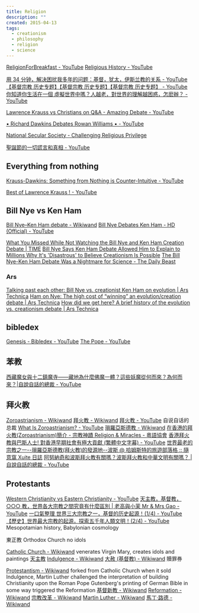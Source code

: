 ```yaml
---
title: Religion
description: ""
created: 2015-04-13
tags:
  - creationism
  - philosophy
  - religion
  - science
---
```


[ReligionForBreakfast - YouTube](https://www.youtube.com/channel/UCct9aR7HC79Cv2g-9oDOTLw)
[Religious History - YouTube](https://www.youtube.com/playlist?list=PLxZAPogJjW_insZ-fc9NJmZdiGgqbDfjz)

[用 34 分钟，解决困扰我多年的问题：基督，犹太，伊斯兰教的关系 - YouTube](https://www.youtube.com/watch?v=ncXCHdTFBEs)
[【基督宗教 历史专题】【基督宗教 历史专题】【基督宗教 历史专题】 - YouTube](https://www.youtube.com/playlist?list=PLg45KLfneaCRYo5ZvdFf_OcWfCNjMCiej)
[你知道你生活在一個 虛擬世界中嗎？人越老，對世界的理解越困惑，怎麽辦？ - YouTube](https://www.youtube.com/watch?v=RZ3xY62xWDo)

[Lawrence Krauss vs Christians on Q&A - Amazing Debate - YouTube](https://www.youtube.com/watch?v=iaHxBFwod9Q)

[▪ Richard Dawkins Debates Rowan Williams ▪ - YouTube](https://www.youtube.com/watch?v=4EjO-7Wynd0)

[National Secular Society - Challenging Religious Privilege](http://www.secularism.org.uk/)

[聖誕節的一切謊言和真相 - YouTube](https://www.youtube.com/watch?v=9Lw0PRRbwY0)

## Everything from nothing

[Krauss-Dawkins: Something from Nothing is Counter-Intuitive - YouTube](https://www.youtube.com/watch?t=10&v=qY0EHI3Hg_Q)

[Best of Lawrence Krauss ! - YouTube](https://www.youtube.com/playlist?list=PLrRQvlxLfzLj_flfwuJGn-iXtxx-xZ8Fv)

## Bill Nye vs Ken Ham

[Bill Nye–Ken Ham debate - Wikiwand](https://www.wikiwand.com/en/Bill_Nye–Ken_Ham_debate)
[Bill Nye Debates Ken Ham - HD (Official) - YouTube](https://www.youtube.com/watch?v=z6kgvhG3AkI)

[What You Missed While Not Watching the Bill Nye and Ken Ham Creation Debate | TIME](http://time.com/4511/bill-nye-ken-ham-debate/)
[Bill Nye Says Ken Ham Debate Allowed Him to Explain to Millions Why It's 'Disastrous' to Believe Creationism Is Possible](http://www.christianpost.com/news/bill-nye-says-ken-ham-debate-allowed-him-to-explain-to-millions-why-its-disastrous-to-believe-creationism-is-possible-139334/)
[The Bill Nye-Ken Ham Debate Was a Nightmare for Science - The Daily Beast](http://www.thedailybeast.com/articles/2014/02/05/the-bill-nye-ken-ham-debate-was-a-nightmare-for-science.html)

### Ars

[Talking past each other: Bill Nye vs. creationist Ken Ham on evolution | Ars Technica](http://arstechnica.com/science/2014/02/talking-past-each-other-bill-nye-vs-creationist-ken-ham-on-evolution/)
[Ham on Nye: The high cost of “winning” an evolution/creation debate | Ars Technica](http://arstechnica.com/science/2014/02/ham-on-nye-the-high-cost-of-winning-an-evolutioncreation-debate/)
[How did we get here? A brief history of the evolution vs. creationism debate | Ars Technica](http://arstechnica.com/staff/2014/02/how-did-we-get-here-a-brief-history-of-the-evolution-vs-creationism-debate/)

## bibledex

[Genesis - Bibledex - YouTube](https://www.youtube.com/watch?v=2mu8KQmbXfQ&list=PLB48057326131A04A)
[The Pope - YouTube](https://www.youtube.com/playlist?list=PLS400fiGcFeodO-Qfgl-tc9wMZFh2lQnE)

## 苯教

[西藏魔女與十二鎮魔寺——藏地為什麼佛魔一體？這些妖魔從何而來？為何而來？|自說自話的總裁 - YouTube](https://www.youtube.com/watch?v=08EsU9C8a_Y)

## 拜火教

[Zoroastrianism - Wikiwand](https://www.wikiwand.com/en/Zoroastrianism) [拜火教 - Wikiwand](https://www.wikiwand.com/zh/%E7%90%90%E7%BD%97%E4%BA%9A%E6%96%AF%E5%BE%B7%E6%95%99)
[拜火教 - YouTube](https://www.youtube.com/playlist?list=PLD3Ywi8n56O6OVOUoseMIZYUd-gmOtBBN) 自说自话的总裁
[What Is Zoroastrianism? - YouTube](https://www.youtube.com/watch?v=hl9QgeHdKYk)
[瑣羅亞斯德教 - Wikiwand](https://www.wikiwand.com/zh-hant/琐罗亚斯德教)
[在香港的拜火教(Zoroastrianism)簡介 - 宗教神蹟 Religion & Miracles - 粵語協會](http://bbs.cantonese.asia/thread-19459-1-1.html)
[香港拜火教與巴斯人士! 對香港早期社會有極大貢獻 (繁體中文字幕) - YouTube](https://www.youtube.com/watch?v=cupDD3VKz_U)
[世界最老的宗教之一--瑣羅亞斯德教(拜火教)的發源地--波斯 @ 哈姆斯特的旅遊部落格 :: 隨意窩 Xuite 日誌](<http://blog.xuite.net/hamster0708/twblog/137605759-世界最老的宗教之一--瑣羅亞斯德教(拜火教)的發源地--波斯>)
[阿努納奇和波斯拜火教有關嗎？波斯拜火教和中華文明有關嗎？ |自說自話的總裁 - YouTube](https://www.youtube.com/watch?v=F92i6kAeifE)

## Protestants

[Western Christianity vs Eastern Christianity - YouTube](https://www.youtube.com/watch?v=9Yk0slGP-rM)
[天主教，基督教，○○○ 教，世界各大宗教之間究竟有什麼區別 | 老高與小茉 Mr & Mrs Gao - YouTube](https://www.youtube.com/watch?v=vgFEYOJ8Knk)
[一口氣整理 世界三大宗教之一，基督的历史起源！(1/4) - YouTube](https://www.youtube.com/watch?v=9EMx2kevK5U)
[【歷史】世界最大宗教的起源，探索五千年人類文明！(2/4) - YouTube](https://www.youtube.com/watch?v=QXTQ61KbN7M) Mesopotamian history, Babylonian cosmology

東正教 Orthodox Church
no idols

[Catholic Church - Wikiwand](https://www.wikiwand.com/en/Catholic_Church) venerates Virgin Mary, creates idols and paintings
[天主教](https://www.wikiwand.com/zh/%E5%A4%A9%E4%B8%BB%E6%95%99)
[Indulgence - Wikiwand](https://www.wikiwand.com/en/Indulgence)
[大赦 (基督教) - Wikiwand](<https://www.wikiwand.com/zh/%E5%A4%A7%E8%B5%A6_(%E5%9F%BA%E7%9D%A3%E6%95%99)>) 贖罪券

[Protestantism - Wikiwand](https://www.wikiwand.com/en/Protestantism) forked from Catholic Church when it sold Indulgence, Martin Luther challenged the interpretation of building Christianity upon the Roman Pope
Gutenberg's printing of German Bible in some way triggered the Reformation
[基督新教 - Wikiwand](https://www.wikiwand.com/zh/%E6%96%B0%E6%95%99)
[Reformation - Wikiwand](https://www.wikiwand.com/en/Reformation)
[宗教改革 - Wikiwand](https://www.wikiwand.com/zh/%E5%AE%97%E6%95%99%E6%94%B9%E9%9D%A9)
[Martin Luther - Wikiwand](https://www.wikiwand.com/en/Martin_Luther)
[馬丁·路德 - Wikiwand](https://www.wikiwand.com/zh/%E9%A6%AC%E4%B8%81%C2%B7%E8%B7%AF%E5%BE%B7)

